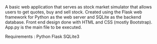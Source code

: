 A basic web application that serves as stock market simulator that allows users to get quotes, buy and sell stock. Created using the Flask web framework for Python as the web server and SQLite as the backend database. Front end design done with HTML and CSS (mostly Bootstrap). 
App.py is the main file to be executed.

Requirements : 
Python Flask 
SQLite3
